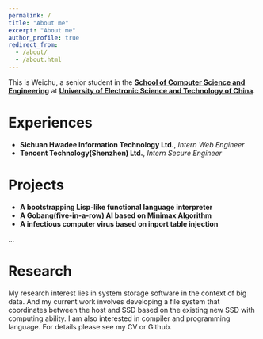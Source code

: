 ```yaml
---
permalink: /
title: "About me"
excerpt: "About me"
author_profile: true
redirect_from: 
  - /about/
  - /about.html
---
```

This is Weichu, a senior student in the [**School of Computer Science and Engineering**](https://en.uestc.edu.cn/info/1015/1407.htm) at [**University of Electronic Science and Technology of China**](https://en.uestc.edu.cn/). 

Experiences
======
- **Sichuan Hwadee Information Technology Ltd.**, *Intern Web Engineer*
- **Tencent Technology(Shenzhen) Ltd.**, *Intern Secure Engineer*

Projects
======
- **A bootstrapping Lisp-like functional language interpreter**
- **A Gobang(five-in-a-row) AI based on Minimax Algorithm**
- **A infectious computer virus based on inport table injection**

...

Research
======
My research interest lies in system storage software in the context of big data. And my current work involves developing a file system that coordinates between the host and SSD based on the existing new SSD with computing ability. I am also interested in compiler and programming language. For details please see my CV or Github.
